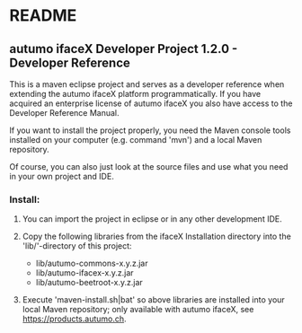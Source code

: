 # README

## autumo ifaceX Developer Project 1.2.0 - Developer Reference

This is a maven eclipse project and serves as a developer reference when 
extending the autumo ifaceX platform programmatically. If you have acquired
an enterprise license of autumo ifaceX you also have access to the Developer
Reference Manual.

If you want to install the project properly, you need the Maven console
tools installed on your computer (e.g. command 'mvn') and a local Maven
repository.

Of course, you can also just look at the source files and use what you need
in your own project and IDE.

### Install:

1.	You can import the project in eclipse or in any other development IDE.

2.	Copy the following libraries from the ifaceX Installation directory
	into the 'lib/'-directory of this project:
	
	- lib/autumo-commons-x.y.z.jar
	- lib/autumo-ifacex-x.y.z.jar
	- lib/autumo-beetroot-x.y.z.jar

3.	Execute 'maven-install.sh|bat' so above libraries are installed into 
	your local Maven repository; only available with autumo ifaceX, see
	https://products.autumo.ch.

